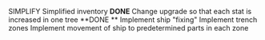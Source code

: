 SIMPLIFY
Simplified inventory **DONE**
Change upgrade so that each stat is increased in one tree **DONE **
Implement ship "fixing"
Implement trench zones
Implement movement of ship to predetermined parts in each zone

